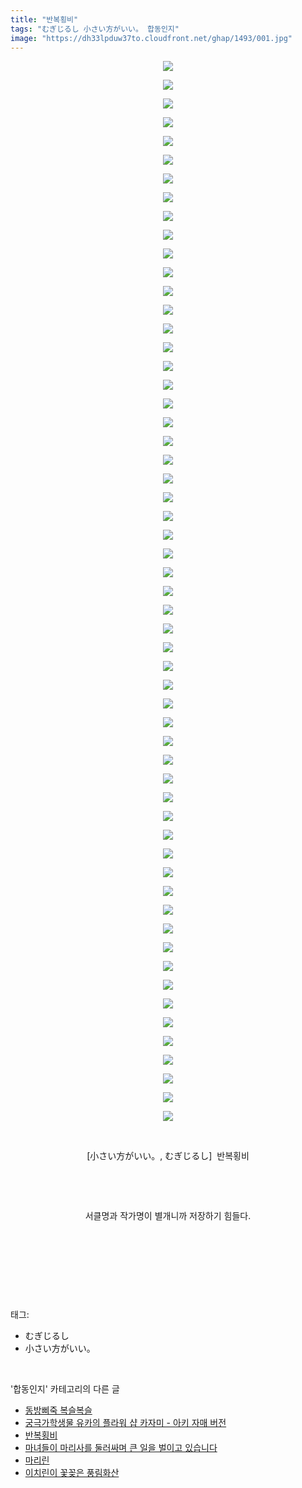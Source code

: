 ```yaml
---
title: "반복횡비"
tags: "むぎじるし 小さい方がいい。 합동인지"
image: "https://dh33lpduw37to.cloudfront.net/ghap/1493/001.jpg"
---
```

<div class="article">
<p style="text-align: center; clear: none; float: none;"><img src="{{ site.imgserver2 }}/ghap/1493/001.jpg"/></p>
<p style="text-align: center; clear: none; float: none;"><img src="{{ site.imgserver2 }}/ghap/1493/002.jpg"/></p>
<p style="text-align: center; clear: none; float: none;"><img src="{{ site.imgserver2 }}/ghap/1493/003.jpg"/></p>
<p style="text-align: center; clear: none; float: none;"><img src="{{ site.imgserver2 }}/ghap/1493/004.jpg"/></p>
<p style="text-align: center; clear: none; float: none;"><img src="{{ site.imgserver2 }}/ghap/1493/005.jpg"/></p>
<p style="text-align: center; clear: none; float: none;"><img src="{{ site.imgserver2 }}/ghap/1493/006.jpg"/></p>
<p style="text-align: center; clear: none; float: none;"><img src="{{ site.imgserver2 }}/ghap/1493/007.jpg"/></p>
<p style="text-align: center; clear: none; float: none;"><img src="{{ site.imgserver2 }}/ghap/1493/008.jpg"/></p>
<p style="text-align: center; clear: none; float: none;"><img src="{{ site.imgserver2 }}/ghap/1493/009.jpg"/></p>
<p style="text-align: center; clear: none; float: none;"><img src="{{ site.imgserver2 }}/ghap/1493/010.jpg"/></p>
<p style="text-align: center; clear: none; float: none;"><img src="{{ site.imgserver2 }}/ghap/1493/011.jpg"/></p>
<p style="text-align: center; clear: none; float: none;"><img src="{{ site.imgserver2 }}/ghap/1493/012.jpg"/></p>
<p style="text-align: center; clear: none; float: none;"><img src="{{ site.imgserver2 }}/ghap/1493/013.jpg"/></p>
<p style="text-align: center; clear: none; float: none;"><img src="{{ site.imgserver2 }}/ghap/1493/014.jpg"/></p>
<p style="text-align: center; clear: none; float: none;"><img src="{{ site.imgserver2 }}/ghap/1493/015.jpg"/></p>
<p style="text-align: center; clear: none; float: none;"><img src="{{ site.imgserver2 }}/ghap/1493/016.jpg"/></p>
<p style="text-align: center; clear: none; float: none;"><img src="{{ site.imgserver2 }}/ghap/1493/017.jpg"/></p>
<p style="text-align: center; clear: none; float: none;"><img src="{{ site.imgserver2 }}/ghap/1493/018.jpg"/></p>
<p style="text-align: center; clear: none; float: none;"><img src="{{ site.imgserver2 }}/ghap/1493/019.jpg"/></p>
<p style="text-align: center; clear: none; float: none;"><img src="{{ site.imgserver2 }}/ghap/1493/020.jpg"/></p>
<p style="text-align: center; clear: none; float: none;"><img src="{{ site.imgserver2 }}/ghap/1493/021.jpg"/></p>
<p style="text-align: center; clear: none; float: none;"><img src="{{ site.imgserver2 }}/ghap/1493/022.jpg"/></p>
<p style="text-align: center; clear: none; float: none;"><img src="{{ site.imgserver2 }}/ghap/1493/023.jpg"/></p>
<p style="text-align: center; clear: none; float: none;"><img src="{{ site.imgserver2 }}/ghap/1493/024.jpg"/></p>
<p style="text-align: center; clear: none; float: none;"><img src="{{ site.imgserver2 }}/ghap/1493/025.jpg"/></p>
<p style="text-align: center; clear: none; float: none;"><img src="{{ site.imgserver2 }}/ghap/1493/026.jpg"/></p>
<p style="text-align: center; clear: none; float: none;"><img src="{{ site.imgserver2 }}/ghap/1493/027.jpg"/></p>
<p style="text-align: center; clear: none; float: none;"><img src="{{ site.imgserver2 }}/ghap/1493/028.jpg"/></p>
<p style="text-align: center; clear: none; float: none;"><img src="{{ site.imgserver2 }}/ghap/1493/029.jpg"/></p>
<p style="text-align: center; clear: none; float: none;"><img src="{{ site.imgserver2 }}/ghap/1493/030.jpg"/></p>
<p style="text-align: center; clear: none; float: none;"><img src="{{ site.imgserver2 }}/ghap/1493/031.jpg"/></p>
<p style="text-align: center; clear: none; float: none;"><img src="{{ site.imgserver2 }}/ghap/1493/032.jpg"/></p>
<p style="text-align: center; clear: none; float: none;"><img src="{{ site.imgserver2 }}/ghap/1493/033.jpg"/></p>
<p style="text-align: center; clear: none; float: none;"><img src="{{ site.imgserver2 }}/ghap/1493/034.jpg"/></p>
<p style="text-align: center; clear: none; float: none;"><img src="{{ site.imgserver2 }}/ghap/1493/035.jpg"/></p>
<p style="text-align: center; clear: none; float: none;"><img src="{{ site.imgserver2 }}/ghap/1493/036.jpg"/></p>
<p style="text-align: center; clear: none; float: none;"><img src="{{ site.imgserver2 }}/ghap/1493/037.jpg"/></p>
<p style="text-align: center; clear: none; float: none;"><img src="{{ site.imgserver2 }}/ghap/1493/038.jpg"/></p>
<p style="text-align: center; clear: none; float: none;"><img src="{{ site.imgserver2 }}/ghap/1493/039.jpg"/></p>
<p style="text-align: center; clear: none; float: none;"><img src="{{ site.imgserver2 }}/ghap/1493/040.jpg"/></p>
<p style="text-align: center; clear: none; float: none;"><img src="{{ site.imgserver2 }}/ghap/1493/041.jpg"/></p>
<p style="text-align: center; clear: none; float: none;"><img src="{{ site.imgserver2 }}/ghap/1493/042.jpg"/></p>
<p style="text-align: center; clear: none; float: none;"><img src="{{ site.imgserver2 }}/ghap/1493/043.jpg"/></p>
<p style="text-align: center; clear: none; float: none;"><img src="{{ site.imgserver2 }}/ghap/1493/044.jpg"/></p>
<p style="text-align: center; clear: none; float: none;"><img src="{{ site.imgserver2 }}/ghap/1493/045.jpg"/></p>
<p style="text-align: center; clear: none; float: none;"><img src="{{ site.imgserver2 }}/ghap/1493/046.jpg"/></p>
<p style="text-align: center; clear: none; float: none;"><img src="{{ site.imgserver2 }}/ghap/1493/047.jpg"/></p>
<p style="text-align: center; clear: none; float: none;"><img src="{{ site.imgserver2 }}/ghap/1493/048.jpg"/></p>
<p style="text-align: center; clear: none; float: none;"><img src="{{ site.imgserver2 }}/ghap/1493/049.jpg"/></p>
<p style="text-align: center; clear: none; float: none;"><img src="{{ site.imgserver2 }}/ghap/1493/050.jpg"/></p>
<p style="text-align: center; clear: none; float: none;"><img src="{{ site.imgserver2 }}/ghap/1493/051.jpg"/></p>
<p style="text-align: center; clear: none; float: none;"><img src="{{ site.imgserver2 }}/ghap/1493/052.jpg"/></p>
<p style="text-align: center; clear: none; float: none;"><img src="{{ site.imgserver2 }}/ghap/1493/053.jpg"/></p>
<p style="text-align: center; clear: none; float: none;"><img src="{{ site.imgserver2 }}/ghap/1493/054.jpg"/></p>
<p style="text-align: center; clear: none; float: none;"><img src="{{ site.imgserver2 }}/ghap/1493/055.jpg"/></p>
<p style="text-align: center; clear: none; float: none;"><img src="{{ site.imgserver2 }}/ghap/1493/056.jpg"/></p>
<p style="text-align: center; clear: none; float: none;"><img src="{{ site.imgserver2 }}/ghap/1493/057.jpg"/></p>
<p style="text-align: center; clear: none; float: none;"><br/></p>
<p style="text-align: center; clear: none; float: none;">[小さい方がいい。, むぎじるし]  반복횡비</p>
<p style="text-align: center; clear: none; float: none;"><br/></p>
<p style="text-align: center; clear: none; float: none;"><br/></p>
<p style="text-align: center; clear: none; float: none;">서클명과 작가명이 별개니까 저장하기 힘들다.</p>
<p style="text-align: center; clear: none; float: none;"><br/></p>
<p style="text-align: center; clear: none; float: none;"><br/></p>
<p><br/></p>
</div><br/>
<div class="tagTrail">
<p>태그: </p>
<ul>
<li>むぎじるし</li>
<li>小さい方がいい。</li>
</ul>
</div><br/>
<div class="another">
<p>'합동인지' 카테고리의 다른 글</p>
<ul>
<li><a href="/ghap_1540">동방삐죽 복슬복슬</a></li>
<li><a href="/ghap_1535">궁극가학생물 유카의 플라워 샵 카자미 - 아키 자매 버전</a></li>
<li><a href="/ghap_1493">반복횡비</a></li>
<li><a href="/ghap_1477">마녀들이 마리사를 둘러싸며 큰 일을 벌이고 있습니다</a></li>
<li><a href="/ghap_1323">마리린</a></li>
<li><a href="/ghap_1313">이치린이 꽃꽂은 풍림화산</a></li>
</ul>
</div><br/>
<div class="cb_module cb_fluid">
<div class="cb_wrt cb_profile">
</div><!-- commentList close -->
</div><br/>
